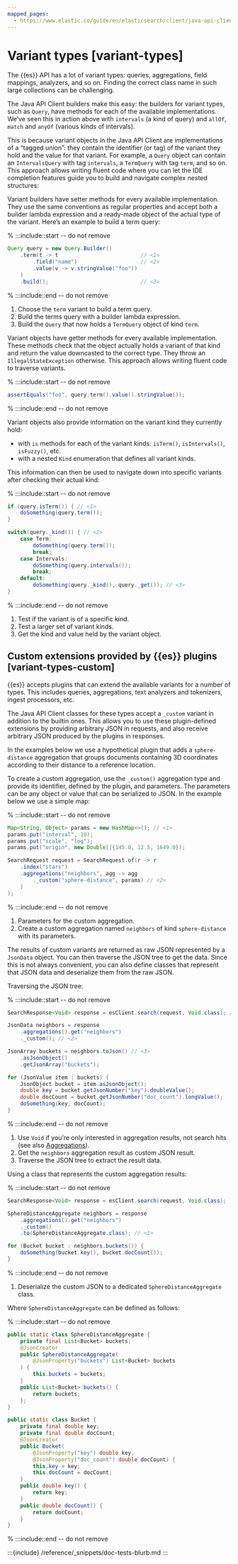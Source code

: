 ```yaml
---
mapped_pages:
  - https://www.elastic.co/guide/en/elasticsearch/client/java-api-client/current/variant-types.html
---
```


# Variant types [variant-types]

The {{es}} API has a lot of variant types: queries, aggregations, field mappings, analyzers, and so on. Finding the correct class name in such large collections can be challenging.

The Java API Client builders make this easy: the builders for variant types, such as `Query`, have methods for each of the available implementations. We’ve seen this in action above with `intervals` (a kind of query) and `allOf`, `match` and `anyOf` (various kinds of intervals).

This is because variant objects in the Java API Client are implementations of a “tagged union”: they contain the identifier (or tag) of the variant they hold and the value for that variant. For example, a `Query` object can contain an `IntervalsQuery` with tag `intervals`, a `TermQuery` with tag `term`, and so on. This approach allows writing fluent code where you can let the IDE completion features guide you to build and navigate complex nested structures:

Variant builders have setter methods for every available implementation. They use the same conventions as regular properties and accept both a builder lambda expression and a ready-made object of the actual type of the variant. Here’s an example to build a term query:

<!-- :::include
```java
:::{include} {doc-tests-src}/api_conventions/ApiConventionsTest.java[variant-creation]
```
-->
% :::include::start -- do not remove
```java
Query query = new Query.Builder()
    .term(t -> t                          // <1>
        .field("name")                    // <2>
        .value(v -> v.stringValue("foo"))
    )
    .build();                             // <3>
```
% :::include::end -- do not remove

1. Choose the `term` variant to build a term query.
2. Build the terms query with a builder lambda expression.
3. Build the `Query` that now holds a `TermQuery` object of kind `term`.


Variant objects have getter methods for every available implementation. These methods check that the object actually holds a variant of that kind and return the value downcasted to the correct type. They throw an `IllegalStateException` otherwise. This approach allows writing fluent code to traverse variants.

<!-- :::include
```java
:::{include} {doc-tests-src}/api_conventions/ApiConventionsTest.java[variant-navigation]
```
-->
% :::include::start -- do not remove
```java
assertEquals("foo", query.term().value().stringValue());
```
% :::include::end -- do not remove

Variant objects also provide information on the variant kind they currently hold:

* with `is` methods for each of the variant kinds: `isTerm()`, `isIntervals()`, `isFuzzy()`, etc.
* with a nested `Kind` enumeration that defines all variant kinds.

This information can then be used to navigate down into specific variants after checking their actual kind:

<!-- :::include
```java
:::{include} {doc-tests-src}/api_conventions/ApiConventionsTest.java[variant-kind]
```
-->
% :::include::start -- do not remove
```java
if (query.isTerm()) { // <1>
    doSomething(query.term());
}

switch(query._kind()) { // <2>
    case Term:
        doSomething(query.term());
        break;
    case Intervals:
        doSomething(query.intervals());
        break;
    default:
        doSomething(query._kind(), query._get()); // <3>
}
```
% :::include::end -- do not remove

1. Test if the variant is of a specific kind.
2. Test a larger set of variant kinds.
3. Get the kind and value held by the variant object.



## Custom extensions provided by {{es}} plugins [variant-types-custom]

{{es}} accepts plugins that can extend the available variants for a number of types. This includes queries, aggregations, text analyzers and tokenizers, ingest processors, etc.

The Java API Client classes for these types accept a `_custom` variant in addition to the builtin ones. This allows you to use these plugin-defined extensions by providing arbitrary JSON in requests, and also receive arbitrary JSON produced by the plugins in responses.

In the examples below we use a hypothetical plugin that adds a `sphere-distance` aggregation that groups documents containing 3D coordinates according to their distance to a reference location.

To create a custom aggregation, use the `_custom()` aggregation type and provide its identifier, defined by the plugin, and parameters. The parameters can be any object or value that can be serialized to JSON. In the example below we use a simple map:

<!-- :::include
```java
:::{include} {doc-tests-src}/api_conventions/ApiConventionsTest.java[custom-variant-creation]
```
-->
% :::include::start -- do not remove
```java
Map<String, Object> params = new HashMap<>(); // <1>
params.put("interval", 10);
params.put("scale", "log");
params.put("origin", new Double[]{145.0, 12.5, 1649.0});

SearchRequest request = SearchRequest.of(r -> r
    .index("stars")
    .aggregations("neighbors", agg -> agg
        ._custom("sphere-distance", params) // <2>
    )
);
```
% :::include::end -- do not remove

1. Parameters for the custom aggregation.
2. Create a custom aggregation named `neighbors` of kind `sphere-distance` with its parameters.


The results of custom variants are returned as raw JSON represented by a `JsonData` object. You can then traverse the JSON tree to get the data. Since this is not always convenient, you can also define classes that represent that JSON data and deserialize them from the raw JSON.

Traversing the JSON tree:

<!-- :::include
```java
:::{include} {doc-tests-src}/api_conventions/ApiConventionsTest.java[custom-variant-navigation-json]
```
-->
% :::include::start -- do not remove
```java
SearchResponse<Void> response = esClient.search(request, Void.class); // <1>

JsonData neighbors = response
    .aggregations().get("neighbors")
    ._custom(); // <2>

JsonArray buckets = neighbors.toJson() // <3>
    .asJsonObject()
    .getJsonArray("buckets");

for (JsonValue item : buckets) {
    JsonObject bucket = item.asJsonObject();
    double key = bucket.getJsonNumber("key").doubleValue();
    double docCount = bucket.getJsonNumber("doc_count").longValue();
    doSomething(key, docCount);
}
```
% :::include::end -- do not remove

1. Use `Void` if you’re only interested in aggregation results, not search hits (see also [Aggregations](/reference/usage/aggregations.md)).
2. Get the `neighbors` aggregation result as custom JSON result.
3. Traverse the JSON tree to extract the result data.


Using a class that represents the custom aggregation results:

<!-- :::include
```java
:::{include} {doc-tests-src}/api_conventions/ApiConventionsTest.java[custom-variant-navigation-typed]
```
-->
% :::include::start -- do not remove
```java
SearchResponse<Void> response = esClient.search(request, Void.class);

SphereDistanceAggregate neighbors = response
    .aggregations().get("neighbors")
    ._custom()
    .to(SphereDistanceAggregate.class); // <1>

for (Bucket bucket : neighbors.buckets()) {
    doSomething(bucket.key(), bucket.docCount());
}
```
% :::include::end -- do not remove

1. Deserialize the custom JSON to a dedicated `SphereDistanceAggregate` class.


Where `SphereDistanceAggregate` can be defined as follows:

<!-- :::include
```java
:::{include} {doc-tests-src}/api_conventions/ApiConventionsTest.java[custom-variant-types]
```
-->
% :::include::start -- do not remove
```java
public static class SphereDistanceAggregate {
    private final List<Bucket> buckets;
    @JsonCreator
    public SphereDistanceAggregate(
        @JsonProperty("buckets") List<Bucket> buckets
    ) {
        this.buckets = buckets;
    }
    public List<Bucket> buckets() {
        return buckets;
    };
}

public static class Bucket {
    private final double key;
    private final double docCount;
    @JsonCreator
    public Bucket(
        @JsonProperty("key") double key,
        @JsonProperty("doc_count") double docCount) {
        this.key = key;
        this.docCount = docCount;
    }
    public double key() {
        return key;
    }
    public double docCount() {
        return docCount;
    }
}
```
% :::include::end -- do not remove

:::{include} /reference/_snippets/doc-tests-blurb.md
:::
